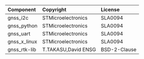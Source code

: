 | Component                               | Copyright                          | License |
|:---------                               |:-------                            |:--------|
| gnss_i2c                                | STMicroelectronics                 | SLA0094 |
| gnss_python                             | STMicroelectronics                 | SLA0094 |
| gnss_uart                               | STMicroelectronics                 | SLA0094 |
| gnss_x_linux                            | STMicroelectronics                 | SLA0094 |
| gnss_rtk-lib                            | T.TAKASU,David ENSG                | BSD-2-Clause |


